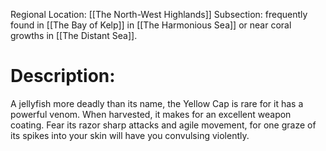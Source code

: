 Regional Location: [[The North-West Highlands]]
Subsection: frequently found in [[The Bay of Kelp]] in [[The Harmonious Sea]] or near coral growths in [[The Distant Sea]].
# Description:
A jellyfish more deadly than its name, the Yellow Cap is rare for it has a powerful venom. When harvested, it makes for an excellent weapon coating. Fear its razor sharp attacks and agile movement, for one graze of its spikes into your skin will have you convulsing violently. 